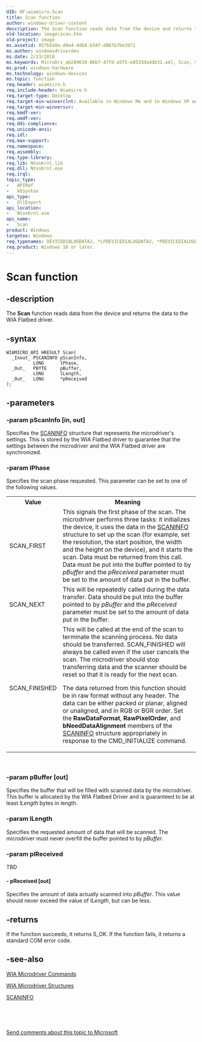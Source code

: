 ```yaml
---
UID: NF:wiamicro.Scan
title: Scan function
author: windows-driver-content
description: The Scan function reads data from the device and returns the data to the WIA Flatbed driver.
old-location: image\scan.htm
old-project: image
ms.assetid: 057b548a-d9e4-4db4-b34f-d867b7be3971
ms.author: windowsdriverdev
ms.date: 2/23/2018
ms.keywords: MicroDrv_ab289619-86b7-47fd-a5f5-e8533da4db31.xml, Scan, Scan function [Imaging Devices], image.scan, wiamicro/Scan
ms.prod: windows-hardware
ms.technology: windows-devices
ms.topic: function
req.header: wiamicro.h
req.include-header: Wiamicro.h
req.target-type: Desktop
req.target-min-winverclnt: Available in Windows Me and in Windows XP and later versions of the Windows operating systems.
req.target-min-winversvr: 
req.kmdf-ver: 
req.umdf-ver: 
req.ddi-compliance: 
req.unicode-ansi: 
req.idl: 
req.max-support: 
req.namespace: 
req.assembly: 
req.type-library: 
req.lib: NtosKrnl.lib
req.dll: NtosKrnl.exe
req.irql: 
topic_type:
-	APIRef
-	kbSyntax
api_type:
-	DllExport
api_location:
-	NtosKrnl.exe
api_name:
-	Scan
product: Windows
targetos: Windows
req.typenames: DEVICEDIALOGDATA2, *LPDEVICEDIALOGDATA2, *PDEVICEDIALOGDATA2
req.product: Windows 10 or later.
---
```


# Scan function


## -description


The <b>Scan</b> function reads data from the device and returns the data to the WIA Flatbed driver. 


## -syntax


````
WIAMICRO_API HRESULT Scan(
  _Inout_ PSCANINFO pScanInfo,
          LONG      lPhase,
  _Out_   PBYTE     pBuffer,
          LONG      lLength,
  _Out_   LONG      *pReceived
);
````


## -parameters




### -param pScanInfo [in, out]

Specifies the <a href="..\wiamicro\ns-wiamicro-_scaninfo.md">SCANINFO</a> structure that represents the microdriver's settings. This is stored by the WIA Flatbed driver to guarantee that the settings between the microdriver and the WIA Flatbed driver are synchronized. 


### -param lPhase

Specifies the scan phase requested. This parameter can be set to one of the following values.

<table>
<tr>
<th>Value</th>
<th>Meaning</th>
</tr>
<tr>
<td>
SCAN_FIRST

</td>
<td>
This signals the first phase of the scan. The microdriver performs three tasks: it initializes the device, it uses the data in the <a href="..\wiamicro\ns-wiamicro-_scaninfo.md">SCANINFO</a> structure to set up the scan (for example, set the resolution, the start position, the width and the height on the device), and it starts the scan. Data must be returned from this call. Data must be put into the buffer pointed to by <i>pBuffer</i> and the <i>pReceived</i> parameter must be set to the amount of data put in the buffer.

</td>
</tr>
<tr>
<td>
SCAN_NEXT

</td>
<td>
This will be repeatedly called during the data transfer. Data should be put into the buffer pointed to by <i>pBuffer</i> and the <i>pReceived</i> parameter must be set to the amount of data put in the buffer.

</td>
</tr>
<tr>
<td>
SCAN_FINISHED

</td>
<td>
This will be called at the end of the scan to terminate the scanning process. No data should be transferred. SCAN_FINISHED will always be called even if the user cancels the scan. The microdriver should stop transferring data and the scanner should be reset so that it is ready for the next scan.

The data returned from this function should be in raw format without any header. The data can be either packed or planar, aligned or unaligned, and in RGB or BGR order. Set the <b>RawDataFormat</b>, <b>RawPixelOrder</b>, and <b>bNeedDataAlignment</b> members of the <a href="..\wiamicro\ns-wiamicro-_scaninfo.md">SCANINFO</a> structure appropriately in response to the CMD_INITIALIZE command.

</td>
</tr>
</table>
 


### -param pBuffer [out]

Specifies the buffer that will be filled with scanned data by the microdriver. This buffer is allocated by the WIA Flatbed Driver and is guaranteed to be at least <i>lLength</i> bytes in length.


### -param lLength

Specifies the requested amount of data that will be scanned. The microdriver must never overfill the buffer pointed to by <i>pBuffer</i>.


### -param plReceived

TBD




#### - pReceived [out]

Specifies the amount of data actually scanned into <i>pBuffer</i>. This value should never exceed the value of <i>lLength</i>, but can be less.


## -returns



If the function succeeds, it returns S_OK. If the function fails, it returns a standard COM error code.




## -see-also

<a href="https://msdn.microsoft.com/library/windows/hardware/ff552714">WIA Microdriver Commands</a>



<a href="https://msdn.microsoft.com/library/windows/hardware/ff552722">WIA Microdriver Structures</a>



<a href="..\wiamicro\ns-wiamicro-_scaninfo.md">SCANINFO</a>



 

 

<a href="mailto:wsddocfb@microsoft.com?subject=Documentation%20feedback [image\image]:%20Scan function%20 RELEASE:%20(2/23/2018)&amp;body=%0A%0APRIVACY STATEMENT%0A%0AWe use your feedback to improve the documentation. We don't use your email address for any other purpose, and we'll remove your email address from our system after the issue that you're reporting is fixed. While we're working to fix this issue, we might send you an email message to ask for more info. Later, we might also send you an email message to let you know that we've addressed your feedback.%0A%0AFor more info about Microsoft's privacy policy, see http://privacy.microsoft.com/en-us/default.aspx." title="Send comments about this topic to Microsoft">Send comments about this topic to Microsoft</a>

